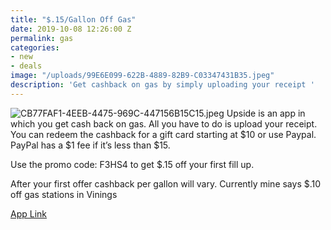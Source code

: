 ```yaml
---
title: "$.15/Gallon Off Gas"
date: 2019-10-08 12:26:00 Z
permalink: gas
categories:
- new
- deals
image: "/uploads/99E6E099-622B-4889-82B9-C03347431B35.jpeg"
description: 'Get cashback on gas by simply uploading your receipt '
---
```


![CB77FAF1-4EEB-4475-969C-447156B15C15.jpeg](/uploads/CB77FAF1-4EEB-4475-969C-447156B15C15.jpeg)
Upside is an app in which you get cash back on gas. All you have to do is upload your receipt. You can redeem the cashback for a gift card starting at $10 or use Paypal. PayPal has a $1 fee if it’s less than $15. 

Use the promo code: F3HS4 to get $.15 off your first fill up. 

After your first offer cashback per gallon will vary. Currently mine says $.10 off gas stations in Vinings 

[App Link](https://upside.app.link/F3HS4)